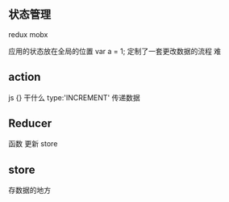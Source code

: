 ## 状态管理

redux 
mobx

应用的状态放在全局的位置
var a = 1;
定制了一套更改数据的流程  难

## action
js {}
干什么  type:'INCREMENT'
传递数据

## Reducer
函数 更新 store

## store 
存数据的地方


